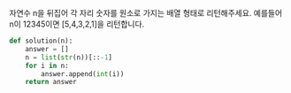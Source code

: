자연수 n을 뒤집어 각 자리 숫자를 원소로 가지는 배열 형태로 리턴해주세요. 예를들어 n이 12345이면 [5,4,3,2,1]을 리턴합니다.

```python
def solution(n):
    answer = []
    n = list(str(n))[::-1]
    for i in n:
        answer.append(int(i))
    return answer
```
